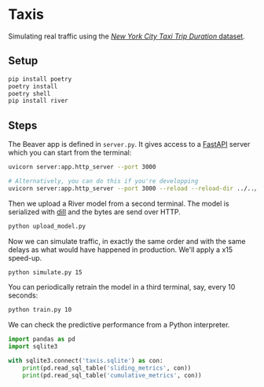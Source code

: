 # Taxis

Simulating real traffic using the [*New York City Taxi Trip Duration* dataset](https://www.kaggle.com/c/nyc-taxi-trip-duration).

## Setup

```sh
pip install poetry
poetry install
poetry shell
pip install river
```

## Steps

The Beaver app is defined in `server.py`. It gives access to a [FastAPI](https://fastapi.tiangolo.com/) server which you can start from the terminal:

```sh
uvicorn server:app.http_server --port 3000

# Alternatively, you can do this if you're developping
uvicorn server:app.http_server --port 3000 --reload --reload-dir ../../
```

Then we upload a River model from a second terminal. The model is serialized with [dill](https://github.com/uqfoundation/dill) and the bytes are send over HTTP.

```sh
python upload_model.py
```

Now we can simulate traffic, in exactly the same order and with the same delays as what would have happened in production. We'll apply a x15 speed-up.

```sh
python simulate.py 15
```

You can periodically retrain the model in a third terminal, say, every 10 seconds:

```sh
python train.py 10
```

We can check the predictive performance from a Python interpreter.

```py
import pandas as pd
import sqlite3

with sqlite3.connect('taxis.sqlite') as con:
    print(pd.read_sql_table('sliding_metrics', con))
    print(pd.read_sql_table('cumulative_metrics', con))
```
